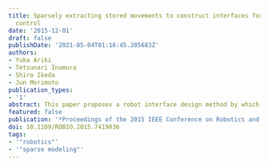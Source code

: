 ```yaml
---
title: Sparsely extracting stored movements to construct interfaces for humanoid end-effector
  control
date: '2015-12-01'
draft: false
publishDate: '2021-05-04T01:16:45.205683Z'
authors:
- Yuka Ariki
- Tetsunari Inamura
- Shiro Ikeda
- Jun Morimoto
publication_types:
- '1'
abstract: This paper proposes a robot interface design method by which we can control humanoid end-effector movements with such a low-dimensional input device as a gamepad. In our proposed method, first, the numbers of movement trajectories to accomplish different tasks are generated using a simulated robot model and stored in a database. Second, a human user demonstrates the current task-related behavior. Third, the corresponding stored movements for the demonstrated human behavior are sparsely extracted by a sparse coding method. Finally, the sparsely extracted movement bases are linearly combined to generate a novel movement to accomplish a new target task where the linear weight parameters are modulated by the gamepad. We easily generated such complicated hand movements as spiral motions on a small humanoid robot with our proposed interface.
featured: false
publication: '*Proceedings of the 2015 IEEE Conference on Robotics and Biomimetics*'
doi: 10.1109/ROBIO.2015.7419036
tags:
- '"robotics"'
- '"sparse modeling"'
---
```

